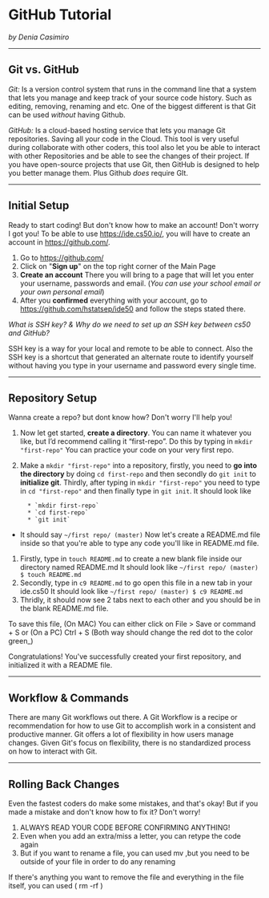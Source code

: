 # GitHub Tutorial

_by Denia Casimiro_

---
## Git vs. GitHub

*Git:* Is a version control system that runs in the command line that a system that lets you manage and keep track of your source code history. Such as editing, removing, renaming and etc. One of the biggest different is that Git can be used _without_ having Github.

*GitHub:* Is a cloud-based hosting service that lets you manage Git repositories. Saving all your code in the Cloud. This tool is very useful during collaborate with other coders, this tool also let you be able to interact with other Repositories and be able to see the changes of their project. If you have open-source projects that use Git, then GitHub is designed to help you better manage them. Plus Github _does_ require GIt.


---
## Initial Setup

Ready to start coding! But don't know how to make an account! Don't worry I got you! To be able to use https://ide.cs50.io/, you will have to create an account in https://github.com/.
1. Go to https://github.com/
2. Click on "**Sign up**" on the top right corner of the Main Page
3. **Create an account** There you will bring to a page that will let you enter your username, passwords and email. (_You can use your school email or your own personal email_)
4. After you **confirmed** everything with your account, go to https://github.com/hstatsep/ide50 and follow the steps stated there.

*What is SSH key? & Why do we need to set up an SSH key between cs50 and GitHub?*

SSH key is a way for your local and remote to be able to connect. Also the SSH key is a shortcut that generated an alternate route to identify yourself without having you type in your username and password every single time.


---
## Repository Setup
Wanna create a repo? but dont know how? Don't worry I'll help you!

1. Now let get started,  **create a directory**. You can name it whatever you like, but I’d recommend calling it “first-repo”. Do this by typing in `mkdir "first-repo"` You can practice your code on your very first repo.
2. Make a `mkdir "first-repo"` into a repository, firstly, you need to **go into the directory** by doing `cd first-repo` and then secondly do `git init` to **initialize git**. Thirdly, after typing in `mkdir "first-repo"` you need to type in `cd "first-repo"` and then finally type in  `git init`. It should look like

         * `mkdir first-repo`
         * `cd first-repo`
         * `git init`

* It should say `~/first repo/ (master)`
Now let's create a README.md file inside so that you're able to type any code you'll like in README.md file.

1. Firstly, type in `touch README.md` to create a new blank file inside our directory named README.md
          It should look like `~/first repo/ (master) $ touch README.md`
  2. Secondly, type in `c9 README.md` to go open this file in a new tab in your ide.cs50
          It should look like  `~/first repo/ (master) $ c9 README.md`
  3. Thridly, it should now see 2 tabs next to each other and you should be in the blank README.md file.

To save this file, (On MAC) You can either click on File > Save or command + S or (On a PC) Ctrl + S
(Both way should change the red dot to the color green_)


Congratulations! You've successfully created your first repository, and initialized it with a README file.

---
## Workflow & Commands
There are many Git workflows out there. A Git Workflow is a recipe or recommendation for how to use Git to accomplish work in a consistent and productive manner. Git offers a lot of flexibility in how users manage changes. Given Git's focus on flexibility, there is no standardized process on how to interact with Git.



---
## Rolling Back Changes
Even the fastest coders do make some mistakes, and that's okay! But if you made a mistake and don't know how to fix it? Don't worry!
1. ALWAYS READ YOUR CODE BEFORE CONFIRMING ANYTHING!
2. Even when you add an extra/miss a letter, you can retype the code again
3. But if you want to rename a file, you can used mv ,but you need to be outside of your file in order to do any renaming

If there's anything you want to remove the file and everything in the file itself, you can used ( rm -rf )
